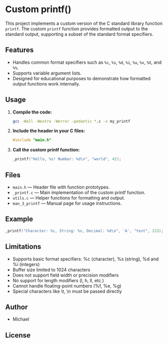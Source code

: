 # Custom printf()

This project implements a custom version of the C standard library function `printf`. The custom `printf` function provides formatted output to the standard output, supporting a subset of the standard format specifiers.

## Features

- Handles common format specifiers such as `%c`, `%s`, `%d`, `%i`, `%u`, `%x`, `%X`, and `%%`.
- Supports variable argument lists.
- Designed for educational purposes to demonstrate how formatted output functions work internally.

## Usage

1. **Compile the code:**
   ```sh
   gcc -Wall -Wextra -Werror -pedantic *.c -o my_printf
   ```

2. **Include the header in your C files:**
   ```c
   #include "main.h"
   ```

3. **Call the custom printf function:**
   ```c
   _printf("Hello, %s! Number: %d\n", "world", 42);
   ```

## Files

- `main.h` — Header file with function prototypes.
- `_printf.c` — Main implementation of the custom printf function.
- `utils.c` — Helper functions for formatting and output.
- `man_3_printf` — Manual page for usage instructions.

## Example

```c
_printf("Character: %c, String: %s, Decimal: %d\n", 'A', "test", 123);
```

## Limitations

- Supports basic format specifiers: %c (character), %s (string), %d and %i (integers)
- Buffer size limited to 1024 characters
- Does not support field width or precision modifiers
- No support for length modifiers (l, h, ll, etc.)
- Cannot handle floating-point numbers (%f, %e, %g)
- Special characters like \t, \n must be passed directly

## Author

- Michael 

## License
